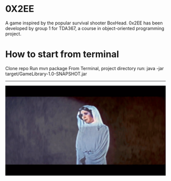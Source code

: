 0X2EE
========
A game inspired by the popular survival shooter BoxHead.
0x2EE has been developed by group 1 for TDA367, a course in
object-oriented programming project.

How to start from terminal
======
Clone repo
Run mvn package
From Terminal, project directory run:
java -jar target/GameLibrary-1.0-SNAPSHOT.jar

____

![img_2.png](img_2.png)
